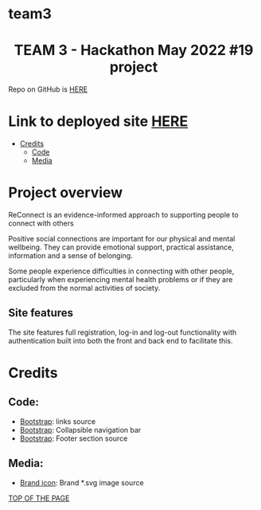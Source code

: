 # team3
<h1 align="center">TEAM 3 - Hackathon May 2022 #19 project</h1>

Repo on GitHub is <a href="https://github.com/CI-Team3/team3" target="_blank" rel="noopener">HERE</a>

# Link to deployed site <a href="https://ci-reconnect.herokuapp.com/" target="_blank" rel="noopener">HERE</a>

- [Credits](#credits)
  + [Code](#code)
  + [Media](#media)



# Project overview
ReConnect is an evidence-informed approach to supporting people to connect with others

Positive social connections are important for our physical and mental wellbeing. They can provide emotional support, practical assistance, information and a sense of belonging.

Some people experience difficulties in connecting with other people, particularly when experiencing mental health problems or if they are excluded from the normal activities of society.

## Site features

The site features full registration, log-in and log-out functionality with authentication built into both the front and back end to facilitate this.


# Credits

## Code:
-   [Bootstrap](https://www.codegrepper.com/code-examples/whatever/bootstrap+4+navbar+cdn): links source
-   [Bootstrap](https://getbootstrap.com/docs/4.0/components/navbar/):  Collapsible  navigation bar
-   [Bootstrap](https://mdbootstrap.com/docs/standard/navigation/footer/): Footer section source

## Media:
-   [Brand icon](https://www.svgrepo.com/show/95704/global-connect.svg): Brand *.svg image source







[TOP OF THE PAGE](#team3)